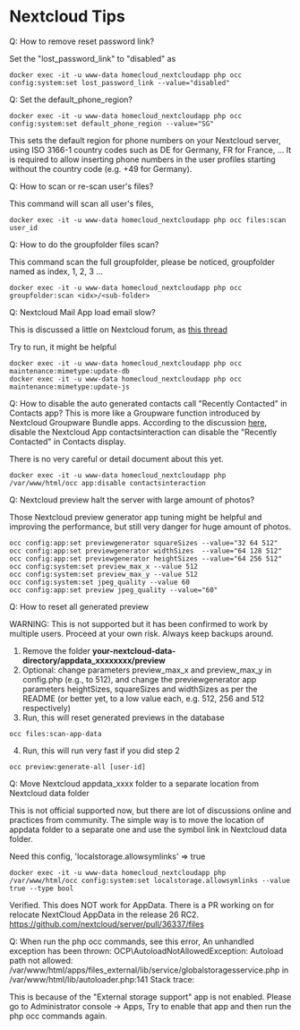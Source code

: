 Nextcloud Tips
================

Q: How to remove reset password link?

Set the "lost_password_link" to "disabled" as

```
docker exec -it -u www-data homecloud_nextcloudapp php occ config:system:set lost_password_link --value="disabled"
```

Q: Set the default_phone_region?

```
docker exec -it -u www-data homecloud_nextcloudapp php occ config:system:set default_phone_region --value="SG"
```

This sets the default region for phone numbers on your Nextcloud server, using ISO 3166-1 country codes such as DE for Germany, FR for France, … It is required to allow inserting phone numbers in the user profiles starting without the country code (e.g. +49 for Germany).

Q: How to scan or re-scan user's files?

This command will scan all user's files,
```
docker exec -it -u www-data homecloud_nextcloudapp php occ files:scan user_id
```

Q: How to do the groupfolder files scan?

This command scan the full groupfolder, please be noticed, groupfolder named as index, 1, 2, 3 ...

```
docker exec -it -u www-data homecloud_nextcloudapp php occ groupfolder:scan <idx>/<sub-folder>
```

Q: Nextcloud Mail App load email slow?

This is discussed a little on Nextcloud forum, as [this thread](https://help.nextcloud.com/t/mail-app-email-loading-slow/109993/8)

Try to run, it might be helpful

```
docker exec -it -u www-data homecloud_nextcloudapp php occ maintenance:mimetype:update-db
docker exec -it -u www-data homecloud_nextcloudapp php occ maintenance:mimetype:update-js
```

Q: How to disable the auto generated contacts call "Recently Contacted" in Contacts app? 
This is more like a Groupware function introduced by Nextcloud Groupware Bundle apps. According to the discussion [here](https://community.e.foundation/t/delete-recently-contacted/38555/3), disable the Nextcloud App contactsinteraction can disable the "Recently Contacted" in Contacts display.

There is no very careful or detail document about this yet.

```
docker exec -it -u www-data homecloud_nextcloudapp php /var/www/html/occ app:disable contactsinteraction
```

Q: Nextcloud preview halt the server with large amount of photos?

Those Nextcloud preview generator app tuning might be helpful and improving the performance, but still very danger for huge amount of photos.

```
occ config:app:set previewgenerator squareSizes --value="32 64 512"
occ config:app:set previewgenerator widthSizes  --value="64 128 512"
occ config:app:set previewgenerator heightSizes --value="64 256 512"
occ config:system:set preview_max_x --value 512
occ config:system:set preview_max_y --value 512
occ config:system:set jpeg_quality --value 60
occ config:app:set preview jpeg_quality --value="60"
```

Q: How to reset all generated preview

WARNING: This is not supported but it has been confirmed to work by multiple users. Proceed at your own risk. Always keep backups around.

1. Remove the folder **your-nextcloud-data-directory/appdata_xxxxxxxx/preview**
2. Optional: change parameters preview_max_x and preview_max_y in config.php (e.g., to 512), and change the previewgenerator app parameters heightSizes, squareSizes and widthSizes as per the README (or better yet, to a low value each, e.g. 512, 256 and 512 respectively)
3. Run, this will reset generated previews in the database
```
occ files:scan-app-data 
```
4. Run, this will run very fast if you did step 2
```
occ preview:generate-all [user-id]
```

Q: Move Nextcloud appdata_xxxx folder to a separate location from Nextcloud data folder

This is not official supported now, but there are lot of discussions online and practices from community.
The simple way is to move the location of appdata folder to a separate one and use the symbol link in Nextcloud data folder.

Need this config, 'localstorage.allowsymlinks' => true

```
docker exec -it -u www-data homecloud_nextcloudapp php /var/www/html/occ config:system:set localstorage.allowsymlinks --value true --type bool
```

Verified. This does NOT work for AppData.
There is a PR working on for relocate NextCloud AppData in the release 26 RC2. https://github.com/nextcloud/server/pull/36337/files

Q: When run the php occ commands, see this error, An unhandled exception has been thrown:
OCP\AutoloadNotAllowedException: Autoload path not allowed: /var/www/html/apps/files_external/lib/service/globalstoragesservice.php in /var/www/html/lib/autoloader.php:141
Stack trace:

This is because of the "External storage support" app is not enabled. Please go to Administrator console -> Apps, Try to enable that app and then run the php occ commands again.
